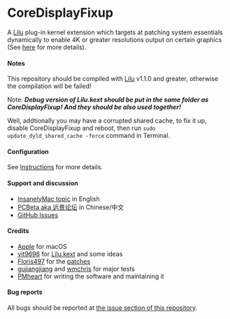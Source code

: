 CoreDisplayFixup
===================

A [Lilu](https://github.com/vit9696/Lilu) plug-in kernel extension which targets at patching system essentials dynamically to enable 4K or greater resolutions output on certain graphics (See [here](https://github.com/Floris497/mac-pixel-clock-patch-V2/blob/master/README.md) for more details).

#### Notes
This repository should be compiled with [Lilu](https://github.com/vit9696/Lilu) v1.1.0 and greater, otherwise the compilation will be failed! 

Note: ***Debug version of Lilu.kext should be put in the same folder as CoreDisplayFixup! And they should be also used together!***

Well, addtionally you may have a corrupted shared cache, to fix it up, disable CoreDisplayFixup and reboot, then run `sudo update_dyld_shared_cache -force` command in Terminal.

#### Configuration
See [Instructions](https://github.com/PMheart/CoreDisplayFixup/Instructions.md) for more details.

#### Support and discussion
- [InsanelyMac topic](http://www.insanelymac.com/forum/topic/322841-coredisplayfixup-fixing-certain-problems-for-4k-or-greater-resolution-on-non-iris-intel-graphics/) in English
- [PCBeta aka 远景论坛](http://bbs.pcbeta.com/viewthread-1736985-1-1.html) in Chinese/中文
- [GitHub Issues](https://github.com/PMheart/CoreDisplayFixup/issues)

#### Credits
- [Apple](https://www.apple.com) for macOS  
- [vit9696](https://github.com/vit9696) for [Lilu.kext](https://github.com/vit9696/Lilu) and some ideas
- [Floris497](https://github.com/Floris497) for the [patches](https://github.com/Floris497/mac-pixel-clock-patch-v2)
- [gujiangjiang](https://github.com/gujiangjiang) and [wmchris](https://github.com/wmchris) for major tests
- [PMheart](https://github.com/PMheart) for writing the software and maintaining it

#### Bug reports
All bugs should be reported at [the issue section of this repository](https://github.com/PMheart/CoreDisplayFixup/issues).
